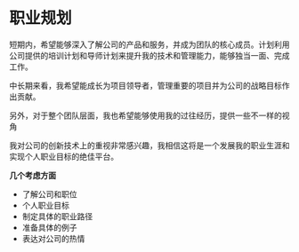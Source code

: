 # 职业规划

短期内，希望能够深入了解公司的产品和服务，并成为团队的核心成员。计划利用公司提供的培训计划和导师计划来提升我的技术和管理能力，能够独当一面、完成工作。

中长期来看，我希望能成长为项目领导者，管理重要的项目并为公司的战略目标作出贡献。

另外，对于整个团队层面，我也希望能够使用我的过往经历，提供一些不一样的视角

我对公司的创新技术上的重视非常感兴趣，我相信这将是一个发展我的职业生涯和实现个人职业目标的绝佳平台。

**几个考虑方面**

- 了解公司和职位
- 个人职业目标
- 制定具体的职业路径
- 准备具体的例子
- 表达对公司的热情
